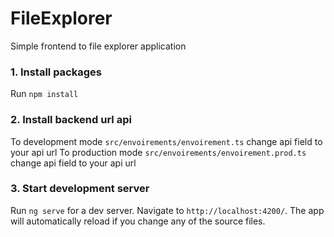# FileExplorer

Simple frontend to file explorer application

### 1. Install packages

Run `npm install`

### 2. Install backend url api

To development mode `src/envoirements/envoirement.ts` change api field to your api url
To production mode `src/envoirements/envoirement.prod.ts` change api field to your api url

### 3. Start development server

Run `ng serve` for a dev server. Navigate to `http://localhost:4200/`. The app will automatically reload if you change any of the source files.
